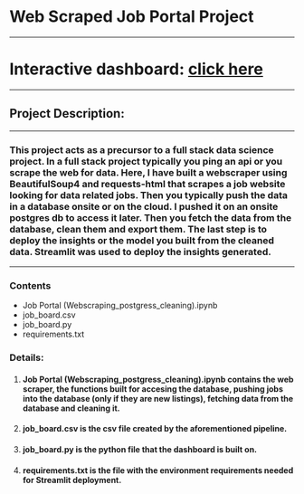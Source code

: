 # Web Scraped Job Portal Project
---
# Interactive dashboard: [click here](https://asteriosds-ml-portfolio-web-scraped-job-portaljob-board-p2x3xc.streamlit.app/?fbclid=IwAR3ckIlzF0Ofwew8Q9GFKAwacgb0Mvsw6wa-pYDOtF_gfoen9-WUdr9sy5I)
---
## Project Description:
---
### This project acts as a precursor to a full stack data science project. In a full stack project typically you ping an api or you scrape the web for data. Here, I have built a webscraper using BeautifulSoup4 and requests-html that scrapes a job website looking for data related jobs. Then you typically push the data in a database onsite or on the cloud. I pushed it on an onsite postgres db to access it later. Then you fetch the data from the database, clean them and export them. The last step is to deploy the insights or the model you built from the cleaned data. Streamlit was used to deploy the insights generated.

---
### Contents

- Job Portal (Webscraping_postgress_cleaning).ipynb
- job_board.csv
- job_board.py
- requirements.txt

### Details:
1. #### **Job Portal (Webscraping_postgress_cleaning).ipynb** contains the web scraper, the functions built for accesing the database, pushing jobs into the database (only if they are new listings), fetching data from the database and cleaning it.
2. #### **job_board.csv** is the csv file created by the aforementioned pipeline.
3. #### **job_board.py** is the python file that the dashboard is built on.
4. #### **requirements.txt** is the file with the environment requirements needed for Streamlit deployment.
